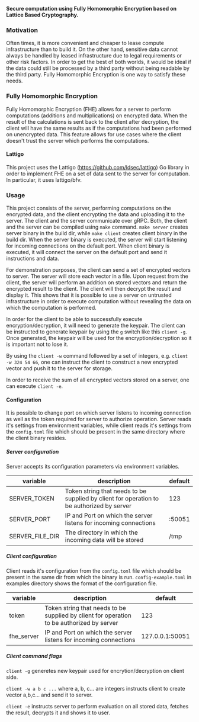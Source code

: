 **Secure computation using Fully Homomorphic Encryption based on Lattice Based Cryptography.**

### Motivation

Often times, it is more convenient and cheaper to lease compute infrastructure than to build it. On the other hand, sensitive data
cannot always be handled by leased infrastructure due to legal requirements or other risk factors. In order
to get the best of both worlds, it would be ideal if the data could still be processed by a third party without being readable by the third party.
Fully Homomorphic Encryption is one way to satisfy these needs.


### Fully Homomorphic Encryption

Fully Homomorphic Encryption (FHE) allows for a server to perform computations (additions and multiplications) on encrypted data.
When the result of the calculations is sent back to the client after decryption, the client will have the same results as if the computations
had been performed on unencrypted data.
This feature allows for use cases where the client doesn't trust the server which performs the computations.

#### Lattigo

This project uses the Lattigo (https://github.com/ldsec/lattigo) Go library in order to implement FHE on a set of data sent
to the server for computation. In particular, it uses lattigo/bfv.


### Usage

This project consists of the server, performing computations on the encrypted data, and the client encrypting the data
and uploading it to the server. The client and the server communicate over gRPC.
Both, the client and the server can be compiled using `make` command. `make server` creates server binary in the build dir,
while `make client` creates client binary in the build dir. When the server binary is executed, the server will start listening
for incoming connections on the default port. When client binary is executed, it will connect the server on the default port and
send it instructions and data.

For demonstration purposes, the client can send a set of encrypted vectors to server. The server will store each vector in a file.
Upon request from the client, the server will perform an addition on stored vectors and return the encrypted result to the client.
The client will then decrypt the result and display it.
This shows that it is possible to use a server on untrusted infrastructure in order to execute computation without revealing the data
on which the computation is performed.

In order for the client to be able to successfully execute encryption/decryption, it will need to generate the keypair.
The client can be instructed to generate keypair by using the `g` switch like this `client -g`.
Once generated, the keypair will be used for the encryption/decryption so it is important not to lose it.

By using the `client -w` command followed by a set of integers, e.g. `client -w 324 54 66`, one can instruct the client to construct a new encrypted vector and
push it to the server for storage.

In order to receive the sum of all encrypted vectors stored on a server, one can execute `client -e`.

#### Configuration

It is possible to change port on which server listens to incoming connection as well as the token required for server to authorize operation.
Server reads it's settings from environment variables, while client reads it's settings from the `config.toml` file which should be
present in the same directory where the client binary resides.

##### Server configuration

Server accepts its configuration parameters via environment variables.

| variable        | description                                                                               | default   |
|-----------------|-------------------------------------------------------------------------------------------|-----------|
| SERVER_TOKEN    | Token string that needs to be supplied by client for operation to be authorized by server | 123       |
| SERVER_PORT     | IP and Port on which the server listens for incoming connections                          | :50051    |
| SERVER_FILE_DIR | The directory in which the incoming data will be stored                                   | /tmp      |

##### Client configuration

Client reads it's configuration from the `config.toml` file which should be present in the same dir from which the binary is run.
`config-example.toml` in examples directory shows the format of the configuration file.

| variable        | description                                                                               | default         |
|-----------------|-------------------------------------------------------------------------------------------|-----------------|
| token           | Token string that needs to be supplied by client for operation to be authorized by server | 123             |
| fhe_server      | IP and Port on which the server listens for incoming connections                          | 127.0.0.1:50051 |

##### Client command flags

`client -g` generetes new keypair used for encrytion/decryption on client side.

`client -w a b c ...` where a, b, c... are integers instructs client to create vector a,b,c... and send it to server.

`client -e` instructs server to perform evaluation on all stored data, fetches the result, decrypts it and shows it to user.



